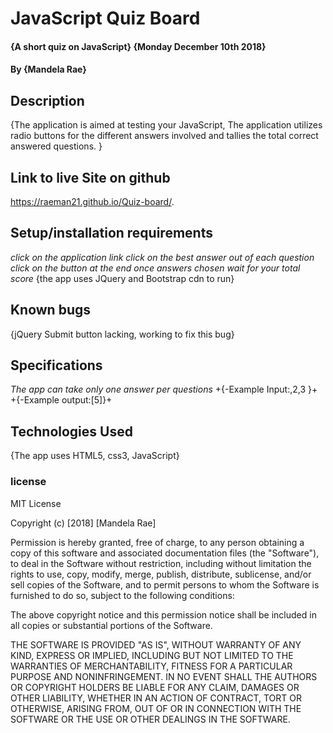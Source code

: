 # JavaScript Quiz Board

####  {A short quiz on JavaScript} {Monday December 10th 2018}

#### By **{Mandela Rae}**

## Description
 {The application is aimed at testing your JavaScript, The application utilizes radio buttons for the different answers involved and tallies the total correct answered questions. }

## Link to live Site on github
https://raeman21.github.io/Quiz-board/.

## Setup/installation requirements
*click on the application link*
*click on the best answer out of each question*
*click on the button at the end once answers chosen*
*wait for your total score*
{the app uses JQuery and Bootstrap cdn to run}
## Known bugs
{jQuery Submit button lacking, working to fix this bug}
## Specifications
*The app can take only one answer per questions*
  +{-Example Input:,2,3 }+
  +{-Example output:[5]}+

## Technologies Used
{The app uses HTML5, css3, JavaScript}

### license
MIT License

Copyright (c) [2018] [Mandela Rae]

Permission is hereby granted, free of charge, to any person obtaining a copy
of this software and associated documentation files (the "Software"), to deal
in the Software without restriction, including without limitation the rights
to use, copy, modify, merge, publish, distribute, sublicense, and/or sell
copies of the Software, and to permit persons to whom the Software is
furnished to do so, subject to the following conditions:

The above copyright notice and this permission notice shall be included in all
copies or substantial portions of the Software.

THE SOFTWARE IS PROVIDED "AS IS", WITHOUT WARRANTY OF ANY KIND, EXPRESS OR
IMPLIED, INCLUDING BUT NOT LIMITED TO THE WARRANTIES OF MERCHANTABILITY,
FITNESS FOR A PARTICULAR PURPOSE AND NONINFRINGEMENT. IN NO EVENT SHALL THE
AUTHORS OR COPYRIGHT HOLDERS BE LIABLE FOR ANY CLAIM, DAMAGES OR OTHER
LIABILITY, WHETHER IN AN ACTION OF CONTRACT, TORT OR OTHERWISE, ARISING FROM,
OUT OF OR IN CONNECTION WITH THE SOFTWARE OR THE USE OR OTHER DEALINGS IN THE
SOFTWARE.
